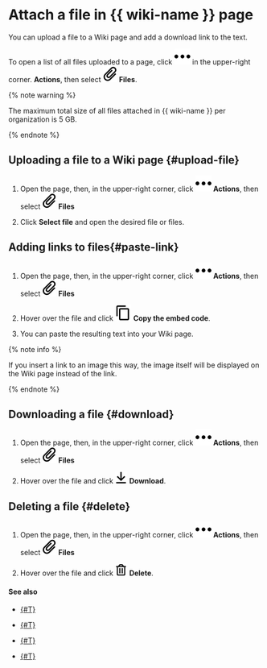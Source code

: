 # Attach a file in {{ wiki-name }} page

You can upload a file to a Wiki page and add a download link to the text.

To open a list of all files uploaded to a page, click ![](../_assets/wiki/svg/actions-icon.svg) in the upper-right corner. **Actions**, then select ![](../_assets/wiki/svg/attachments.svg) **Files**.



{% note warning %}

The maximum total size of all files attached in {{ wiki-name }} per organization is 5 GB.

{% endnote %}



## Uploading a file to a Wiki page {#upload-file}

1. Open the page, then, in the upper-right corner, click ![](../_assets/wiki/svg/actions-icon.svg) **Actions**, then select ![](../_assets/wiki/svg/attachments.svg) **Files**

1. Click **Select file** and open the desired file or files.

## Adding links to files{#paste-link}

1. Open the page, then, in the upper-right corner, click ![](../_assets/wiki/svg/actions-icon.svg) **Actions**, then select ![](../_assets/wiki/svg/attachments.svg) **Files**

1. Hover over the file and click ![](../_assets/wiki/svg/copy-link.svg) **Copy the embed code**.

1. You can paste the resulting text into your Wiki page.

{% note info %}

If you insert a link to an image this way, the image itself will be displayed on the Wiki page instead of the link.

{% endnote %}

## Downloading a file {#download}

1. Open the page, then, in the upper-right corner, click ![](../_assets/wiki/svg/actions-icon.svg) **Actions**, then select ![](../_assets/wiki/svg/attachments.svg) **Files**

1. Hover over the file and click ![](../_assets/wiki/svg/download.svg) **Download**.

## Deleting a file {#delete}

1. Open the page, then, in the upper-right corner, click ![](../_assets/wiki/svg/actions-icon.svg) **Actions**, then select ![](../_assets/wiki/svg/attachments.svg) **Files**

1. Hover over the file and click ![](../_assets/wiki/svg/del-file.svg) **Delete**.

#### See also

- [{#T}](add-image.md)

- [{#T}](add-grid.md)

- [{#T}](actions/iframe.md)

- [{#T}](add-video.md)


